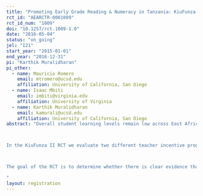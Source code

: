 ```yaml
---
title: "Promoting Early Grade Reading & Numeracy in Tanzania: KiuFunza II"
rct_id: "AEARCTR-0001009"
rct_id_num: "1009"
doi: "10.1257/rct.1009-1.0"
date: "2016-05-04"
status: "on_going"
jel: "I21"
start_year: "2015-01-01"
end_year: "2016-12-31"
pi: "Karthik Muralidharan"
pi_other:
  - name: Mauricio Romero
    email: mtromero@ucsd.edu
    affiliation: University of California, San Diego
  - name: Isaac Mbiti
    email: imbiti@virginia.edu
    affiliation: University of Virginia
  - name: Karthik Muralidharan
    email: kamurali@ucsd.edu
    affiliation: University of California, San Diego
abstract: "Overall student learning levels remain low across East Africa, despite a decade plus of major reforms and significant new investments in public education. In recent years, teacher performance pay has received an increasing amount attention as a means of improving student learning. Yet the current evidence on teacher performance pay is at best mixed, with some studies finding large positive effects, and others finding little or no effects at all. However, these studies are not directly comparable as they are performed in different contexts, with different incentive structures, and different budgets. 

In the KiuFunza II RCT we evaluate two different teacher incentive programs implemented in 180 randomly selected government primary schools across ten districts in Tanzania, focusing on English, Kiswahili, and Math in Grades 1, 2, and 3. In the first arm, “levels”, teachers are paid a bonus based on the number of skills within a given subject a student is able to master. In the second arm, “gains”, students are placed in ability groups at the beginning of the year based on starting test scores. Teachers are then rewarded for their students’ improvements within their specific ability groups, regardless of initial learning levels.

The goal of the RCT is to determine whether there is clear evidence that teacher incentive schemes and pay for performance programs are effective at improving learning outcomes.
"
layout: registration
---
```


